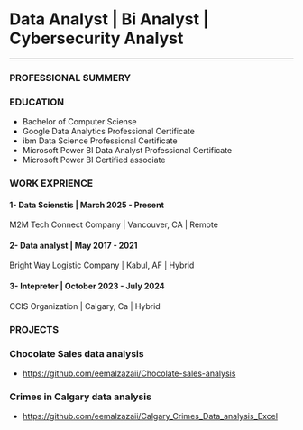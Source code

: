 # Data Analyst | Bi Analyst | Cybersecurity Analyst
------------------------------------------------
### PROFESSIONAL SUMMERY
### EDUCATION
+ Bachelor of Computer Sciense
+ Google Data Analytics Professional Certificate
+ ibm Data Science Professional Certificate
+ Microsoft Power BI Data Analyst Professional Certificate
+ Microsoft Power BI Certified associate
###   WORK EXPRIENCE
#### 1- Data Scienstis | March 2025 - Present
M2M Tech Connect Company | Vancouver, CA | Remote 
#### 2- Data analyst | May 2017 - 2021
Bright Way Logistic Company | Kabul, AF | Hybrid
#### 3- Intepreter | October 2023 - July 2024
CCIS Organization | Calgary, Ca | Hybrid
### PROJECTS
### Chocolate Sales data analysis
*  https://github.com/eemalzazaii/Chocolate-sales-analysis
### Crimes in Calgary data analysis
*  https://github.com/eemalzazaii/Calgary_Crimes_Data_analysis_Excel

